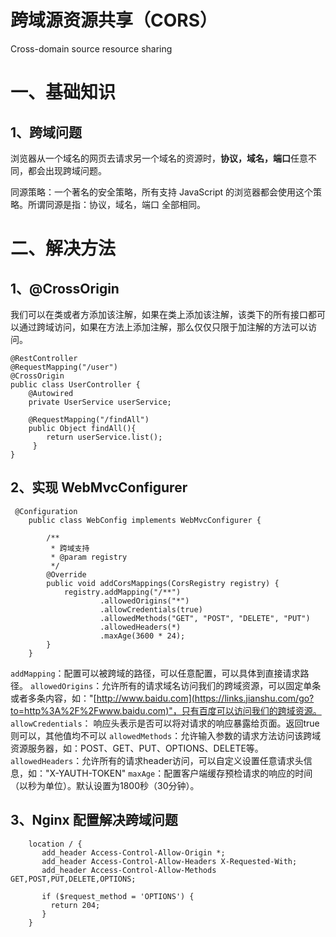 # 跨域源资源共享（CORS）

Cross-domain source resource sharing

# 一、基础知识

## 1、跨域问题

浏览器从一个域名的网页去请求另一个域名的资源时，**协议，域名，端口**任意不同，都会出现跨域问题。

同源策略：一个著名的安全策略，所有支持 JavaScript 的浏览器都会使用这个策略。所谓同源是指：协议，域名，端口 全部相同。







# 二、解决方法

## 1、@CrossOrigin

我们可以在类或者方添加该注解，如果在类上添加该注解，该类下的所有接口都可以通过跨域访问，如果在方法上添加注解，那么仅仅只限于加注解的方法可以访问。

```
@RestController
@RequestMapping("/user")
@CrossOrigin
public class UserController {
	@Autowired
    private UserService userService;

	@RequestMapping("/findAll")
    public Object findAll(){
    	return userService.list();
     }
}
```

## 2、实现 WebMvcConfigurer

```
 @Configuration
    public class WebConfig implements WebMvcConfigurer {

        /**
         * 跨域支持
         * @param registry
         */
        @Override
        public void addCorsMappings(CorsRegistry registry) {
            registry.addMapping("/**")
                    .allowedOrigins("*")
                    .allowCredentials(true)
                    .allowedMethods("GET", "POST", "DELETE", "PUT")
                    .allowedHeaders(*)
                    .maxAge(3600 * 24);
        }
    }
```

`addMapping`：配置可以被跨域的路径，可以任意配置，可以具体到直接请求路径。
 `allowedOrigins`：允许所有的请求域名访问我们的跨域资源，可以固定单条或者多条内容，如："[http://www.baidu.com](https://links.jianshu.com/go?to=http%3A%2F%2Fwww.baidu.com)"，只有百度可以访问我们的跨域资源。
 `allowCredentials`： 响应头表示是否可以将对请求的响应暴露给页面。返回true则可以，其他值均不可以
 `allowedMethods`：允许输入参数的请求方法访问该跨域资源服务器，如：POST、GET、PUT、OPTIONS、DELETE等。
 `allowedHeaders`：允许所有的请求header访问，可以自定义设置任意请求头信息，如："X-YAUTH-TOKEN"
 `maxAge`：配置客户端缓存预检请求的响应的时间（以秒为单位）。默认设置为1800秒（30分钟）。



## 3、Nginx 配置解决跨域问题

```
    location / {
       add_header Access-Control-Allow-Origin *;
       add_header Access-Control-Allow-Headers X-Requested-With;
       add_header Access-Control-Allow-Methods GET,POST,PUT,DELETE,OPTIONS;

       if ($request_method = 'OPTIONS') {
         return 204;
       }
    }
```



